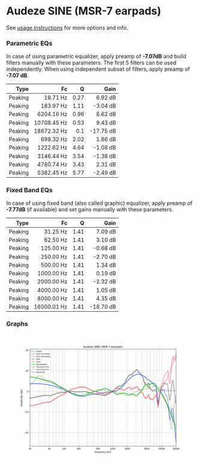 # Audeze SINE (MSR-7 earpads)
See [usage instructions](https://github.com/jaakkopasanen/AutoEq#usage) for more options and info.

### Parametric EQs
In case of using parametric equalizer, apply preamp of **-7.07dB** and build filters manually
with these parameters. The first 5 filters can be used independently.
When using independent subset of filters, apply preamp of **-7.07 dB**.

| Type    | Fc          |    Q | Gain      |
|--------:|------------:|-----:|----------:|
| Peaking | 18.71 Hz    | 0.27 | 6.92 dB   |
| Peaking | 183.97 Hz   | 1.11 | -3.04 dB  |
| Peaking | 6204.16 Hz  | 0.96 | 8.62 dB   |
| Peaking | 10708.45 Hz | 0.53 | 9.43 dB   |
| Peaking | 18672.32 Hz | 0.1  | -17.75 dB |
| Peaking | 698.32 Hz   | 2.02 | 1.86 dB   |
| Peaking | 1222.62 Hz  | 4.64 | -1.08 dB  |
| Peaking | 3146.44 Hz  | 3.54 | -1.38 dB  |
| Peaking | 4780.74 Hz  | 3.43 | 2.31 dB   |
| Peaking | 5382.45 Hz  | 5.77 | -2.49 dB  |

### Fixed Band EQs
In case of using fixed band (also called graphic) equalizer, apply preamp of **-7.77dB**
(if available) and set gains manually with these parameters.

| Type    | Fc          |    Q | Gain      |
|--------:|------------:|-----:|----------:|
| Peaking | 31.25 Hz    | 1.41 | 7.09 dB   |
| Peaking | 62.50 Hz    | 1.41 | 3.10 dB   |
| Peaking | 125.00 Hz   | 1.41 | -0.68 dB  |
| Peaking | 250.00 Hz   | 1.41 | -2.70 dB  |
| Peaking | 500.00 Hz   | 1.41 | 1.34 dB   |
| Peaking | 1000.00 Hz  | 1.41 | 0.19 dB   |
| Peaking | 2000.00 Hz  | 1.41 | -2.32 dB  |
| Peaking | 4000.00 Hz  | 1.41 | 1.05 dB   |
| Peaking | 8000.00 Hz  | 1.41 | 4.35 dB   |
| Peaking | 16000.01 Hz | 1.41 | -18.70 dB |

### Graphs
![](./Audeze%20SINE%20(MSR-7%20earpads).png)